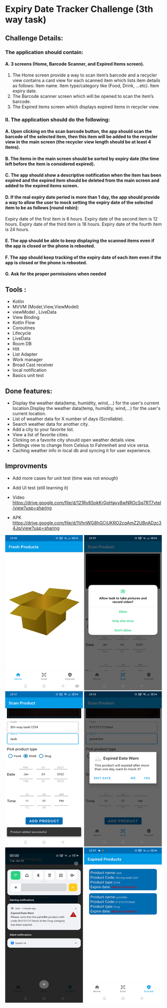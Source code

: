 # Expiry Date Tracker Challenge (3th way task)

## Challenge Details:
### The application should contain:
#### A. 3 screens (Home, Barcode Scanner, and Expired Items screen).
1) The Home screen provide a way to scan item’s barcode and a recycler view contains a card view for each scanned item which lists item details as follows:
Item name.
Item type/category like (Food, Drink, …etc).
Item expiry date.
2) The Barcode scanner screen which will be opened to scan the item’s barcode.
3) The Expired items screen which displays expired items in recycler view.
### II. The application should do the following:
#### A. Upon clicking on the scan barcode button, the app should scan the barcode of the selected item, then this item will be added to the recycler view in the main screen (the recycler view length should be at least 4 items).
#### B. The items in the main screen should be sorted by expiry date (the time left before the item is considered expired).
#### C. The app should show a descriptive notification when the item has been expired and the expired item should be deleted from the main screen and added to the expired items screen.
#### D. If the real expiry date period is more than 1 day, the app should provide a way to allow the user to mock setting the expiry date of the selected item to be as follows [round robin]:
Expiry date of the first item is 6 hours.
Expiry date of the second item is 12 hours.
Expiry date of the third item is 18 hours.
Expiry date of the fourth item is 24 hours.
#### E. The app should be able to keep displaying the scanned items even if the app is closed or the phone is rebooted.
#### F. The app should keep tracking of the expiry date of each item even if the app is closed or the phone is rebooted.
#### G. Ask for the proper permissions when needed

## Tools :       
* Kotlin 
* MVVM (Model,View,ViewModel)
* viewModel , LiveData
* View Binding
* Kotlin Flow 
* Coroutines
* Lifecycle
* LiveData
* Room DB
* Hilt
* List Adapter
* Work manager
* Broad Cast receiver
* local notification
* Basics unit test

## Done features:
* Display the weather data(temp, humidity, wind,...) for the user's current location.Display the weather data(temp, humidity, wind,...) for the user's current location.
* List of weather data for X number of days (Scrollable).
* Search weather data for another city.
* Add a city to your favorite list.
* View a list of favorite cities.
* Clicking on a favorite city should open weather details view.
* Settings view to change from Celsius to Fahrenheit and vice versa.
* Caching weather info in local db and syncing it for user experience.

## Improvments
* Add more cases for unit test (time was not enough)
* Add UI test (still learning it)

* Video https://drive.google.com/file/d/121Rv8SokKrGpHayy8wNROcSq7RT7vteI/view?usp=sharing

* APK https://drive.google.com/file/d/1VhnWG8hGCjUKRO2cqAmZ2UBnADzc34Jq/view?usp=sharing

<img src="/Images/1.png" width=250 height=500  title=""> <img src="/Images/2.png" width=250 height=500 title="" > <img src="/Images/3.png" width=250 height=500  title=""> 
<img src="/Images/4.png" width=250 height=500 title=""> <img src="/Images/5.png" width=250 height=500 title=""> <img src="/Images/6.png" width=250 height=500 title="">

